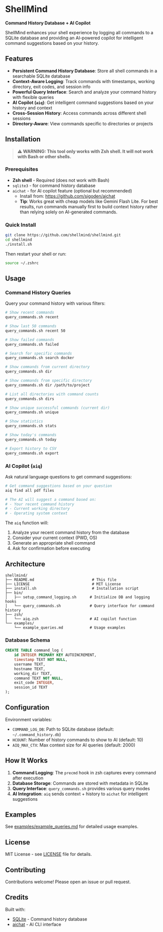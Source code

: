 # ShellMind

**Command History Database + AI Copilot**

ShellMind enhances your shell experience by logging all commands to a SQLite database and providing an AI-powered copilot for intelligent command suggestions based on your history.

## Features

- **Persistent Command History Database**: Store all shell commands in a searchable SQLite database
- **Context-Aware Logging**: Track commands with timestamps, working directory, exit codes, and session info
- **Powerful Query Interface**: Search and analyze your command history with flexible queries
- **AI Copilot (`aiq`)**: Get intelligent command suggestions based on your history and context
- **Cross-Session History**: Access commands across different shell sessions
- **Directory-Aware**: View commands specific to directories or projects

## Installation

> **⚠️ WARNING: This tool only works with Zsh shell. It will not work with Bash or other shells.**

### Prerequisites

- **Zsh shell** - Required (does not work with Bash)
- `sqlite3` - for command history database
- `aichat` - for AI copilot feature (optional but recommended)
  - Install from: https://github.com/sigoden/aichat
  - **Tip**: Works great with cheap models like Gemini Flash Lite. For best results, run commands manually first to build context history rather than relying solely on AI-generated commands.

### Quick Install

```bash
git clone https://github.com/shellmind/shellmind.git
cd shellmind
./install.sh
```

Then restart your shell or run:
```bash
source ~/.zshrc
```

## Usage

### Command History Queries

Query your command history with various filters:

```bash
# Show recent commands
query_commands.sh recent

# Show last 50 commands
query_commands.sh recent 50

# Show failed commands
query_commands.sh failed

# Search for specific commands
query_commands.sh search docker

# Show commands from current directory
query_commands.sh dir

# Show commands from specific directory
query_commands.sh dir /path/to/project

# List all directories with command counts
query_commands.sh dirs

# Show unique successful commands (current dir)
query_commands.sh unique

# Show statistics
query_commands.sh stats

# Show today's commands
query_commands.sh today

# Export history to CSV
query_commands.sh export
```

### AI Copilot (`aiq`)

Ask natural language questions to get command suggestions:

```bash
# Get command suggestions based on your question
aiq find all pdf files

# The AI will suggest a command based on:
# - Your recent command history
# - Current working directory
# - Operating system context
```

The `aiq` function will:
1. Analyze your recent command history from the database
2. Consider your current context (PWD, OS)
3. Generate an appropriate shell command
4. Ask for confirmation before executing

## Architecture

```
shellmind/
├── README.md                          # This file
├── LICENSE                            # MIT License
├── install.sh                         # Installation script
├── bin/
│   ├── setup_command_logging.sh      # Initialize DB and logging hooks
│   └── query_commands.sh             # Query interface for command history
├── zsh/
│   └── aiq.zsh                       # AI copilot function
└── examples/
    └── example_queries.md            # Usage examples
```

### Database Schema

```sql
CREATE TABLE command_log (
    id INTEGER PRIMARY KEY AUTOINCREMENT,
    timestamp TEXT NOT NULL,
    username TEXT,
    hostname TEXT,
    working_dir TEXT,
    command TEXT NOT NULL,
    exit_code INTEGER,
    session_id TEXT
);
```

## Configuration

Environment variables:

- `COMMAND_LOG_DB`: Path to SQLite database (default: `~/.command_history.db`)
- `HCOUNT`: Number of history commands to show to AI (default: 10)
- `AIQ_MAX_CTX`: Max context size for AI queries (default: 2000)

## How It Works

1. **Command Logging**: The `precmd` hook in zsh captures every command after execution
2. **Database Storage**: Commands are stored with metadata in SQLite
3. **Query Interface**: `query_commands.sh` provides various query modes
4. **AI Integration**: `aiq` sends context + history to `aichat` for intelligent suggestions

## Examples

See [examples/example_queries.md](examples/example_queries.md) for detailed usage examples.

## License

MIT License - see [LICENSE](LICENSE) file for details.

## Contributing

Contributions welcome! Please open an issue or pull request.

## Credits

Built with:
- [SQLite](https://www.sqlite.org/) - Command history database
- [aichat](https://github.com/sigoden/aichat) - AI CLI interface
